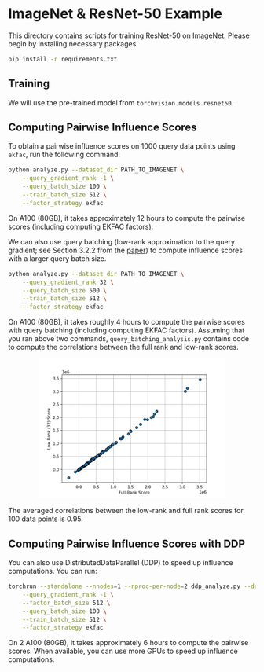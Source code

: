 # ImageNet & ResNet-50 Example

This directory contains scripts for training ResNet-50 on ImageNet. Please begin by installing necessary packages.
```bash
pip install -r requirements.txt
```

## Training

We will use the pre-trained model from `torchvision.models.resnet50`.

## Computing Pairwise Influence Scores

To obtain a pairwise influence scores on 1000 query data points using `ekfac`, run the following command:
```bash
python analyze.py --dataset_dir PATH_TO_IMAGENET \
    --query_gradient_rank -1 \
    --query_batch_size 100 \
    --train_batch_size 512 \
    --factor_strategy ekfac
```
On A100 (80GB), it takes approximately 12 hours to compute the pairwise scores (including computing EKFAC factors).

We can also use query batching (low-rank approximation to the query gradient; see Section 3.2.2 from the [paper](https://arxiv.org/pdf/2308.03296.pdf)) to compute influence scores with a 
larger query batch size.
```bash
python analyze.py --dataset_dir PATH_TO_IMAGENET \
    --query_gradient_rank 32 \
    --query_batch_size 500 \
    --train_batch_size 512 \
    --factor_strategy ekfac
```
On A100 (80GB), it takes roughly 4 hours to compute the pairwise scores with query batching (including computing EKFAC factors).
Assuming that you ran above two commands, `query_batching_analysis.py`
contains code to compute the correlations between the full rank and low-rank scores.

<p align="center">
<a href="#"><img width="380" img src="figure/query_batching.png" alt="Counterfactual"/></a>
</p>
The averaged correlations between the low-rank and full rank scores for 100 data points is 0.95.

## Computing Pairwise Influence Scores with DDP

You can also use DistributedDataParallel (DDP) to speed up influence computations. You can run:
```bash
torchrun --standalone --nnodes=1 --nproc-per-node=2 ddp_analyze.py --dataset_dir PATH_TO_IMAGENET \
    --query_gradient_rank -1 \
    --factor_batch_size 512 \
    --query_batch_size 100 \
    --train_batch_size 512 \
    --factor_strategy ekfac
```
On 2 A100 (80GB), it takes approximately 6 hours to compute the pairwise scores. When available, you can use more GPUs 
to speed up influence computations.

